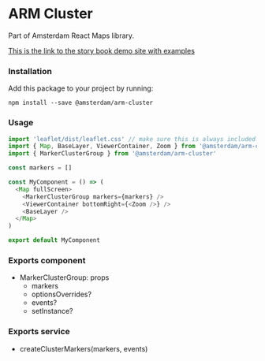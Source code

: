 # ARM Cluster

Part of Amsterdam React Maps library.

[This is the link to the story book demo site with examples](https://amsterdam.github.io/amsterdam-react-maps)

### Installation
Add this package to your project by running:

```
npm install --save @amsterdam/arm-cluster
```

### Usage
```js
import 'leaflet/dist/leaflet.css' // make sure this is always included!
import { Map, BaseLayer, ViewerContainer, Zoom } from '@amsterdam/arm-core'
import { MarkerClusterGroup } from '@amsterdam/arm-cluster'

const markers = []

const MyComponent = () => (
  <Map fullScreen>
    <MarkerClusterGroup markers={markers} />
    <ViewerContainer bottomRight={<Zoom />} />
    <BaseLayer />
  </Map>
)

export default MyComponent
```

### Exports component
- MarkerClusterGroup: props
  - markers
  - optionsOverrides?
  - events?
  - setInstance?

### Exports service
- createClusterMarkers(markers, events)
